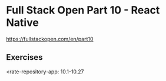# Full Stack Open Part 10 - React Native
https://fullstackopen.com/en/part10

## Exercises
<rate-repository-app: 10.1-10.27
